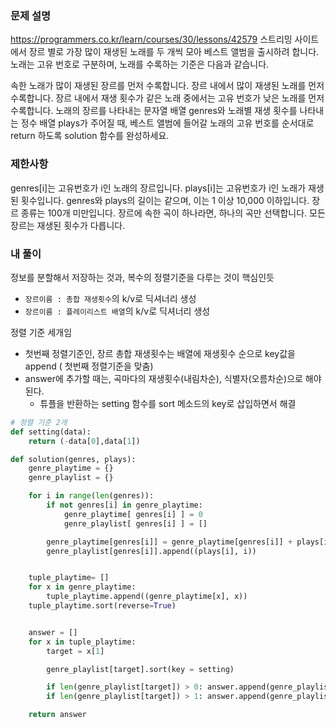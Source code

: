 ### 문제 설명

https://programmers.co.kr/learn/courses/30/lessons/42579
스트리밍 사이트에서 장르 별로 가장 많이 재생된 노래를 두 개씩 모아 베스트 앨범을 출시하려 합니다. 노래는 고유 번호로 구분하며, 노래를 수록하는 기준은 다음과 같습니다.

속한 노래가 많이 재생된 장르를 먼저 수록합니다.
장르 내에서 많이 재생된 노래를 먼저 수록합니다.
장르 내에서 재생 횟수가 같은 노래 중에서는 고유 번호가 낮은 노래를 먼저 수록합니다.
노래의 장르를 나타내는 문자열 배열 genres와 노래별 재생 횟수를 나타내는 정수 배열 plays가 주어질 때, 베스트 앨범에 들어갈 노래의 고유 번호를 순서대로 return 하도록 solution 함수를 완성하세요.

### 제한사항

genres[i]는 고유번호가 i인 노래의 장르입니다.
plays[i]는 고유번호가 i인 노래가 재생된 횟수입니다.
genres와 plays의 길이는 같으며, 이는 1 이상 10,000 이하입니다.
장르 종류는 100개 미만입니다.
장르에 속한 곡이 하나라면, 하나의 곡만 선택합니다.
모든 장르는 재생된 횟수가 다릅니다.

### 내 풀이

정보를 분할해서 저장하는 것과, 복수의 정렬기준을 다루는 것이 핵심인듯

- `장르이름 : 총합 재생횟수`의 k/v로 딕셔너리 생성
- `장르이름 : 플레이리스트 배열`의 k/v로 딕셔너리 생성

정렬 기준 세개임

- 첫번째 정렬기준인, 장르 총합 재생횟수는 배열에 재생횟수 순으로 key값을 append ( 첫번째 정렬기준을 맞춤)
- answer에 추가할 때는, 곡마다의 재생횟수(내림차순), 식별자(오름차순)으로 해야된다.
  - 튜플을 반환하는 setting 함수를 sort 메소드의 key로 삽입하면서 해결

```Python
# 정렬 기준 2개
def setting(data):
    return (-data[0],data[1])

def solution(genres, plays):
    genre_playtime = {}
    genre_playlist = {}

    for i in range(len(genres)):
        if not genres[i] in genre_playtime:
            genre_playtime[ genres[i] ] = 0
            genre_playlist[ genres[i] ] = []

        genre_playtime[genres[i]] = genre_playtime[genres[i]] + plays[i]
        genre_playlist[genres[i]].append((plays[i], i))


    tuple_playtime= []
    for x in genre_playtime:
        tuple_playtime.append((genre_playtime[x], x))
    tuple_playtime.sort(reverse=True)


    answer = []
    for x in tuple_playtime:
        target = x[1]

        genre_playlist[target].sort(key = setting)

        if len(genre_playlist[target]) > 0: answer.append(genre_playlist[target][0][1])
        if len(genre_playlist[target]) > 1: answer.append(genre_playlist[target][1][1])

    return answer
```
